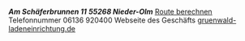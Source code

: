 ***Am Schäferbrunnen 11***
***55268 Nieder-Olm*** 
<a href="https://www.yelp.de/map/peter-gr%C3%BCnwald-ladeneinrichtung-nieder-olm" rel="noopener" class="external-link" target="_blank"><u>Route berechnen</u></a> 
Telefonnummer 06136 920400 
Webseite des Geschäfts <a href="https://www.yelp.de/biz_redir?url=http%3A%2F%2Fwww.gruenwald-ladeneinrichtung.de&website_link_type=website&src_bizid=qqU2RXfnSfLbIx-_iF_zrQ&cachebuster=1483363199&s=bf5ca922d03117faa2dcd9ecd71f7469b5bd8abbb94c1ef6441ce3d3d398574e" rel="noopener" class="external-link" target="_blank"><u>gruenwald-ladeneinrichtung.de</u></a>